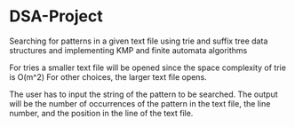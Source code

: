 # DSA-Project
Searching for patterns in a given text file using trie and suffix tree data structures and implementing KMP and finite automata algorithms

For tries a smaller text file will be opened since the space complexity of trie is O(m^2)
For other choices, the larger text file opens.

The user has to input the string of the pattern to be searched.
The output will be the number of occurrences of the pattern in the text file, the line number, and the position in the line of the text file.
